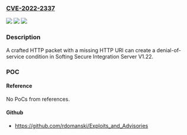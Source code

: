 ### [CVE-2022-2337](https://cve.mitre.org/cgi-bin/cvename.cgi?name=CVE-2022-2337)
![](https://img.shields.io/static/v1?label=Product&message=Secure%20Integration%20Server&color=blue)
![](https://img.shields.io/static/v1?label=Version&message=%3D%20V1.22%20&color=brighgreen)
![](https://img.shields.io/static/v1?label=Vulnerability&message=CWE-476%3A%20NULL%20Pointer%20Dereference&color=brighgreen)

### Description

A crafted HTTP packet with a missing HTTP URI can create a denial-of-service condition in Softing Secure Integration Server V1.22.

### POC

#### Reference
No PoCs from references.

#### Github
- https://github.com/rdomanski/Exploits_and_Advisories

